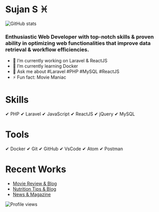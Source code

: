 # Sujan S ♓
![GitHub stats](https://github-readme-stats.vercel.app/api?username=sujan97825&show_icons=true&count_private=true)
### Enthusiastic Web Developer with top-notch skills & proven ability in optimizing web functionalities that improve data retrieval & workflow efficiencies.  

- 🔭 I’m currently working on Laravel & ReactJS 
- 🌱 I’m currently learning Docker 
- 💬 Ask me about #Laravel #PHP #MySQL #ReactJS 
- ⚡ Fun fact: Movie Maniac 

# Skills 
 ✔ PHP
 ✔ Laravel
 ✔ JavaScript
 ✔ ReactJS
 ✔ jQuery
 ✔ MySQL
 
# Tools 
 ✔ Docker
 ✔ Git
 ✔ GitHub
 ✔ VsCode
 ✔ Atom
 ✔ Postman
 
 # Recent Works 
 - [Movie Review & Blog](https://weekzone.com/)
 - [Nutrition Tips & Blog](https://nutritiontipstoday.com/)
 - [News & Magazine](https://enews.weekzone.com/) 

 
![Profile views](https://gpvc.arturio.dev/sujan97825)  
